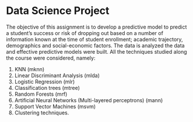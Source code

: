 # Data Science Project
The objective of this assignment is to develop a predictive model to predict a student’s success or risk of dropping out based on a number of information known at the time of student enrollment; academic trajectory, demographics and social-economic factors. 
The data is analyzed the data and effective predictive models were built. All the techniques studied along the course were considered, namely:
1. KNN (mknn)
2. Linear Discriminant Analysis (mlda)
3. Logistic Regression (mlr)
4. Classification trees (mtree)
5. Random Forests (mrf)
6. Artificial Neural Networks (Multi-layered perceptrons) (mann)
7. Support Vector Machines (msvm)
8. Clustering techniques.
